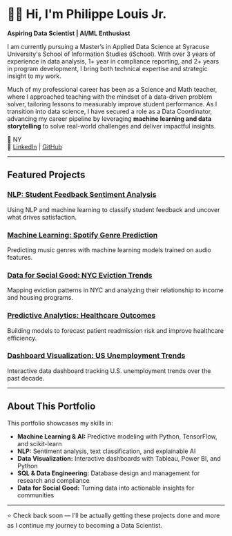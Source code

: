 # 👋🏾 Hi, I'm Philippe Louis Jr.

**Aspiring Data Scientist | AI/ML Enthusiast**

I am currently pursuing a Master’s in Applied Data Science at Syracuse University's School of Information Studies (iSchool). With over 3 years of experience in data analysis, 1+ year in compliance reporting, and 2+ years in program development, I bring both technical expertise and strategic insight to my work. 

Much of my professional career has been as a Science and Math teacher, where I approached teaching with the mindset of a data-driven problem solver, tailoring lessons to measurably improve student performance. As I transition into data science, I have secured a role as a Data Coordinator, advancing my career pipeline by leveraging **machine learning and data storytelling** to solve real-world challenges and deliver impactful insights.

📍 NY   
🔗 [LinkedIn](https://www.linkedin.com/in/plouis-chm/) | [GitHub](https://github.com/DataPhil17)

---

## Featured Projects

### [NLP: Student Feedback Sentiment Analysis](projects/nlp.md)
Using NLP and machine learning to classify student feedback and uncover what drives satisfaction.

### [Machine Learning: Spotify Genre Prediction](projects/ml.md)
Predicting music genres with machine learning models trained on audio features.

### [Data for Social Good: NYC Eviction Trends](projects/socialgood.md)
Mapping eviction patterns in NYC and analyzing their relationship to income and housing programs.

### [Predictive Analytics: Healthcare Outcomes](projects/predictive.md)
Building models to forecast patient readmission risk and improve healthcare efficiency.

### [Dashboard Visualization: US Unemployment Trends](projects/viz.md)
Interactive data dashboard tracking U.S. unemployment trends over the past decade.

---

## About This Portfolio
This portfolio showcases my skills in:
- **Machine Learning & AI:** Predictive modeling with Python, TensorFlow, and scikit-learn  
- **NLP:** Sentiment analysis, text classification, and explainable AI  
- **Data Visualization:** Interactive dashboards with Tableau, Power BI, and Python  
- **SQL & Data Engineering:** Database design and management for research and compliance  
- **Data for Social Good:** Turning data into actionable insights for communities

---

⭐️ Check back soon — I’ll be actually getting these projects done and more as I continue my journey to becoming a Data Scientist.
